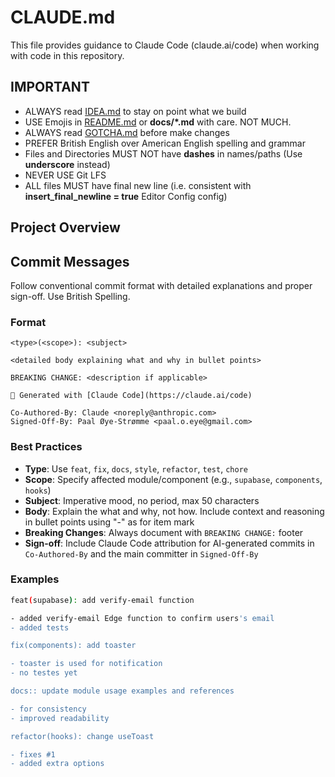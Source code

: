 # CLAUDE.md

This file provides guidance to Claude Code (claude.ai/code) when working with code in this repository.

## IMPORTANT

- ALWAYS read [IDEA.md](./IDEA.md) to stay on point what we build
- USE Emojis in [README.md](./README.md) or **docs/*.md** with care. NOT MUCH.
- ALWAYS read [GOTCHA.md](./GOTCHA.md) before make changes
- PREFER British English over American English spelling and grammar
- Files and Directories MUST NOT have **dashes** in names/paths (Use **underscore** instead)
- NEVER USE Git LFS
- ALL files MUST have final new line (i.e. consistent with **insert_final_newline = true** Editor Config config)

## Project Overview

<!-- AI-TODO -->

## Commit Messages

Follow conventional commit format with detailed explanations and proper sign-off. Use British Spelling.

### Format

```
<type>(<scope>): <subject>

<detailed body explaining what and why in bullet points>

BREAKING CHANGE: <description if applicable>

🤖 Generated with [Claude Code](https://claude.ai/code)

Co-Authored-By: Claude <noreply@anthropic.com>
Signed-Off-By: Paal Øye-Strømme <paal.o.eye@gmail.com>
```

### Best Practices

  - **Type**: Use `feat`, `fix`, `docs`, `style`, `refactor`, `test`, `chore`
  - **Scope**: Specify affected module/component (e.g., `supabase`, `components`, `hooks`)
  - **Subject**: Imperative mood, no period, max 50 characters
  - **Body**: Explain the what and why, not how. Include context and reasoning in bullet points using "-" as for item mark
  - **Breaking Changes**: Always document with `BREAKING CHANGE:` footer
  - **Sign-off**: Include Claude Code attribution for AI-generated commits in `Co-Authored-By` and the main committer in `Signed-Off-By`

### Examples

```bash
feat(supabase): add verify-email function

- added verify-email Edge function to confirm users's email
- added tests

fix(components): add toaster

- toaster is used for notification
- no testes yet

docs:: update module usage examples and references

- for consistency
- improved readability

refactor(hooks): change useToast

- fixes #1
- added extra options
```
